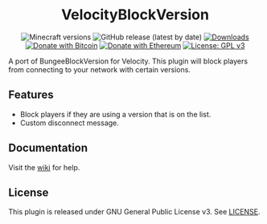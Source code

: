 <h1 align="center">VelocityBlockVersion</h1>

<p align="center">
	<img src="https://img.shields.io/badge/Minecraft-1.8--1.17.1-orange" alt="Minecraft versions">
	<img src="https://img.shields.io/github/v/release/hyperdefined/VelocityBlockVersion" alt="GitHub release (latest by date)">
	<a href="https://github.com/hyperdefined/VelocityBlockVersion/releases"><img src="https://img.shields.io/github/downloads/hyperdefined/VelocityBlockVersion/total?logo=github" alt="Downloads"></a>
	<a href="https://en.cryptobadges.io/donate/1F29aNKQzci3ga5LDcHHawYzFPXvELTFoL"><img src="https://en.cryptobadges.io/badge/micro/1F29aNKQzci3ga5LDcHHawYzFPXvELTFoL" alt="Donate with Bitcoin"></a>
	<a href="https://en.cryptobadges.io/donate/0x0f58B66993a315dbCc102b4276298B5Ff8895F41"><img src="https://en.cryptobadges.io/badge/micro/0x0f58B66993a315dbCc102b4276298B5Ff8895F41" alt="Donate with Ethereum"></a>
	<a href="https://www.gnu.org/licenses/gpl-3.0"><img src="https://img.shields.io/badge/License-GPLv3-blue.svg" alt="License: GPL v3"></a>
</p>

A port of BungeeBlockVersion for Velocity. This plugin will block players from connecting to your network with certain versions.

## Features
* Block players if they are using a version that is on the list.
* Custom disconnect message.

## Documentation
Visit the [wiki](https://docs.hyper.lol/velocityblockversion) for help.

## License
This plugin is released under GNU General Public License v3. See [LICENSE](https://github.com/hyperdefined/VelocityBlockVersion/blob/master/LICENSE).
